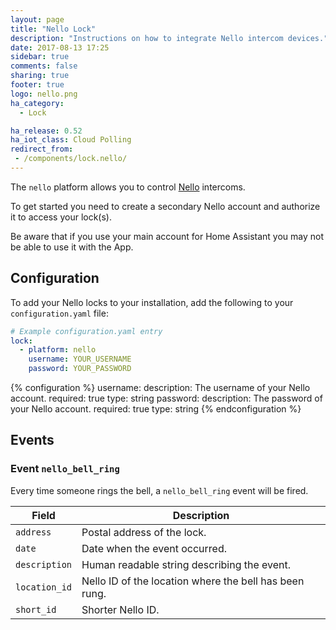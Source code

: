 ```yaml
---
layout: page
title: "Nello Lock"
description: "Instructions on how to integrate Nello intercom devices."
date: 2017-08-13 17:25
sidebar: true
comments: false
sharing: true
footer: true
logo: nello.png
ha_category:
  - Lock

ha_release: 0.52
ha_iot_class: Cloud Polling
redirect_from:
 - /components/lock.nello/
---
```


The `nello` platform allows you to control [Nello](https://www.nello.io) intercoms.

To get started you need to create a secondary Nello account and authorize it to access your lock(s).

<div class="note warning">
Be aware that if you use your main account for Home Assistant you may not be able to use it with the App.
</div>

## Configuration

To add your Nello locks to your installation, add the following to your `configuration.yaml` file:

```yaml
# Example configuration.yaml entry
lock:
  - platform: nello
    username: YOUR_USERNAME
    password: YOUR_PASSWORD
```

{% configuration %}
username:
  description: The username of your Nello account.
  required: true
  type: string
password:
  description: The password of your Nello account.
  required: true
  type: string
{% endconfiguration %}

## Events

### Event `nello_bell_ring`

Every time someone rings the bell, a `nello_bell_ring` event will be fired.

Field | Description
----- | -----------
`address` | Postal address of the lock.
`date` | Date when the event occurred.
`description` | Human readable string describing the event.
`location_id` | Nello ID of the location where the bell has been rung.
`short_id` | Shorter Nello ID.
